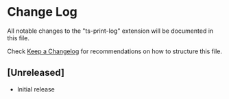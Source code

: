 # Change Log

All notable changes to the "ts-print-log" extension will be documented in this file.

Check [Keep a Changelog](http://keepachangelog.com/) for recommendations on how to structure this file.

## [Unreleased]

- Initial release